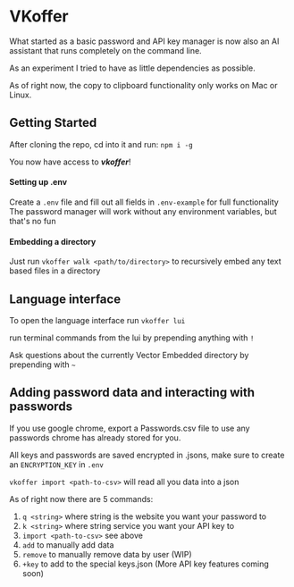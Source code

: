 # VKoffer
What started as a basic password and API key manager is now also an AI assistant that runs completely on the command line.

As an experiment I tried to have as little dependencies as possible.

As of right now, the copy to clipboard functionality only works on Mac or Linux.

## Getting Started
After cloning the repo, cd into it and run:
`npm i -g`

You now have access to ***vkoffer***!

#### Setting up .env
Create a `.env` file and fill out all fields in `.env-example` for full functionality
The password manager will work without any environment variables, but that's no fun

#### Embedding a directory
Just run `vkoffer walk <path/to/directory>` to recursively embed any text based files in a directory

## Language interface
To open the language interface run `vkoffer lui`

run terminal commands from the lui by prepending anything with `!`

Ask questions about the currently Vector Embedded directory by prepending with `~`

## Adding password data and interacting with passwords
If you use google chrome, export a Passwords.csv file to use any passwords chrome has already stored for you.

All keys and passwords are saved encrypted in .jsons, make sure to create an `ENCRYPTION_KEY` in `.env`

`vkoffer import <path-to-csv>` will read all you data into a json

As of right now there are 5 commands:
1. `q <string>` where string is the website you want your password to
2. `k <string>` where string service you want your API key to
2. `import <path-to-csv>` see above
3. `add` to manually add data
4. `remove` to manually remove data by user (WIP)
5. `+key` to add to the special keys.json (More API key features coming soon)
